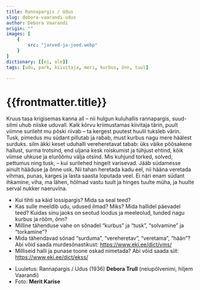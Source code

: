 ```yaml
---
title: Rannapargis / Udus
slug: debora-vaarandi-udus
author: Debora Vaarandi
origin: ""
images: [
    {
        src: "jarved-ja-joed.webp"
    }
]
dictionary: [[ei, ole]]
tags: [udu, park, kiivitaja, meri, kurbus, õnn, tuul]

---
```


<h1 class="story-h1">
    {{frontmatter.title}}
</h1>

Kruus tasa krigisemas kanna all –
nii hulgun kuluhallis rannapargis,
suud-silmi uhub niiske uduvall.
Kalk kõrvu kriimustamas kiivitaja tärin,
puult viimne surileht mu põski riivab –
ta kergest puutest huulil tuksleb värin.
Tusk, pimedus mu südant pillutab ja rabab,
must kurbus nagu mere häälest surduks.
silm äkki keset uduhalli vereheretavat tabab:
üks väike põõsakene hallust, surma trotsind,
end uljana kesk roiskumist ja tühjust ehtind,
kõik viimse uhkuse ja elurõõmu välja otsind.
Mis kuhjund torked, solved, pettumus ning tusk, –
kui surilehed hingelt varisevad.
Jääb südamesse ainult hääduse ja õnne usk.
Nii tahan heretada kadu eel,
nii hääna veretada vihmas, punas, karges
ja lasta saasta loputada veel.
Ei näri enam südant ihkamine, viha,
ma lähen, hõlmad vastu tuult ja hinges tuulte müha,
ja huulte serval nukker naeruvina.


<story-author :author="frontmatter.author" :origin="frontmatter.origin" />
<!-- <story-dictionary :terms="frontmatter.dictionary" /> -->

<details-wrapper summary="Mõtlemiseks ja arutlemiseks">

- Kui tihti sa käid lossipargis? Mida sa seal teed?
- Kas sulle meeldib udu, udused ilmad? Miks? Mida hallidel päevadel teed?
Kuidas sinu jaoks on seotud loodus ja meeleolud, tunded nagu kurbus ja rõõm, õnn? 
- Milline tähenduse vahe on sõnadel “kurbus” ja “tusk”, “solvamine” ja “torkamine”?
- Mida tähendavad sõnad “surduma”, “vereheretav”, “veretama”, “hään”? Abi võid saada murdesõnastikust: https://www.eki.ee/dict/vms/
- Milliseid halli ja punase toone oskad nimetada? Abi võid saada siit: https://www.eki.ee/dict/ekss/

</details-wrapper>


<details-wrapper summary="Allikad" class="text-sm" icon="IconSources">

- Luuletus: Rannapargis / Udus (1936) **Debora Trull** (neiupõlvenimi, hiljem Vaarandi)
- Foto: **Merit Karise**

</details-wrapper>
